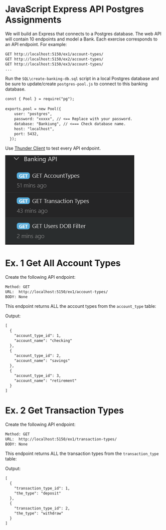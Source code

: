 # JavaScript Express API Postgres Assignments

We will build an Express that connects to a Postgres database. The web API will contain 10 endpoints and model a Bank.  Each exercise corresponds to an API endpoint.  For example:

```
GET http://localhost:5150/ex1/account-types/
GET http://localhost:5150/ex2/account-types/
GET http://localhost:5150/ex3/account-types/
...
```

Run the `SQL\create-banking-db.sql` script in a local Postgres database and be sure to update/create `postgres-pool.js` to connect to this banking database.

```
const { Pool } = require("pg");

exports.pool = new Pool({
    user: "postgres",
    password: "xxxxx", // <== Replace with your password.
    database: "Bankiung", // <=== Check database name.
    host: "localhost",
    port: 5432,
  });

```

Use [Thunder Client](https://www.thunderclient.com/) to test every API endpoint.

![](./docs/thunder-client.png)

# Ex. 1 Get All Account Types
Create the following API endpoint:

```
Method: GET
URL:  http://localhost:5150/ex1/account-types/
BODY: None
```

This endpoint returns ALL the account types from the `account_type` table:

Output:

```
[
  {
    "account_type_id": 1,
    "account_name": "checking"
  },
  {
    "account_type_id": 2,
    "account_name": "savings"
  },
  {
    "account_type_id": 3,
    "account_name": "retirement"
  }
]
```

# Ex. 2 Get Transaction Types
Create the following API endpoint:

```
Method: GET
URL:  http://localhost:5150/ex1/transaction-types/
BODY: None
```

This endpoint returns ALL the transaction types from the `transaction_type` table:

Output:

```
[
  {
    "transaction_type_id": 1,
    "the_type": "deposit"
  },
  {
    "transaction_type_id": 2,
    "the_type": "withdraw"
  }
]
```


